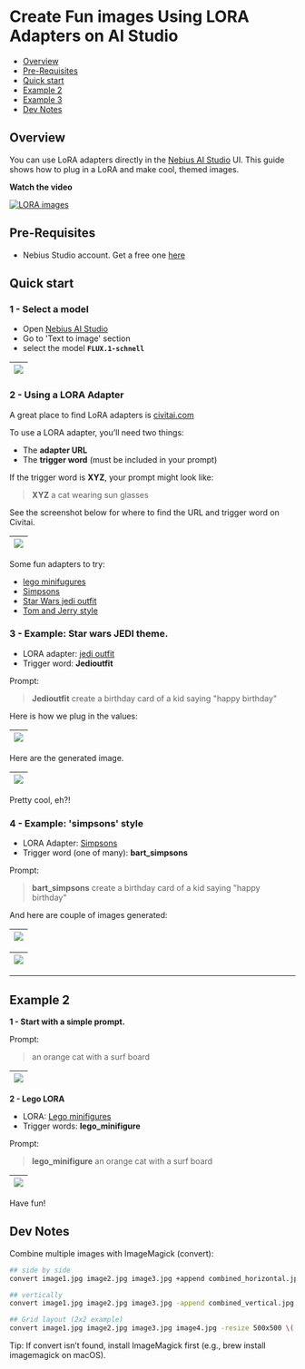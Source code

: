 # Create Fun images Using LORA Adapters on AI Studio
  - [Overview](#overview)
  - [Pre-Requisites](#pre-requisites)
  - [Quick start](#quick-start)
  - [Example 2](#example-2)
  - [Example 3](#example-3)
  - [Dev Notes](#dev-notes)


## Overview

You can use LoRA adapters directly in the [Nebius AI Studio](https://studio.nebius.com/) UI.  This guide shows how to plug in a LoRA and make cool, themed images.

**Watch the video**

[![LORA images](https://img.youtube.com/vi/f060_TGIeMg/maxresdefault.jpg)](https://www.youtube.com/watch?v=f060_TGIeMg)

## Pre-Requisites

- Nebius Studio account.  Get a free one [here](https://studio.nebius.com/)

## Quick start

### 1 - Select a model

- Open [Nebius AI Studio](https://studio.nebius.com/)
- Go to 'Text to image' section
- select the model **`FLUX.1-schnell`**

| ![](images/select-model-1.png)
|-

<!-- ### 2 - Create a base image

Prompt:

> create a birthday card of a kid saying "happy birthday" 

And here the image

![](images/image-1-base.png) -->

### 2 - Using a LORA Adapter

A great place to find LoRA adapters is [civitai.com](https://civitai.com/)

To use a LORA adapter, you’ll need two things:

- The **adapter URL**
- The **trigger word** (must be included in your prompt)

If the trigger word is **XYZ**, your prompt might look like:

> **XYZ** a cat wearing sun glasses
  
See the screenshot below for where to find the URL and trigger word on Civitai.

| ![](images/lora-1.png)
|-

Some fun adapters to try:

- [lego minifugures](https://civitai.com/models/1658853/lego-minifigures?modelVersionId=1877566)
- [Simpsons](https://civitai.com/models/1257887?modelVersionId=1548033 )
- [Star Wars jedi outfit](https://civitai.com/models/32047?modelVersionId=1093173)
- [Tom and Jerry style](https://civitai.com/models/1541606?modelVersionId=1745171)

### 3 - Example: **Star wars JEDI** theme.

- LORA adapter: [jedi outfit](https://civitai.com/models/32047?modelVersionId=1093173)
- Trigger word: **Jedioutfit**

Prompt:

> **Jedioutfit** create a birthday card of a kid saying "happy birthday" 

Here is how we plug in the values:

| ![](images/image-1-jedi-1.png)
|-

Here are the generated image.


| ![](images/image-1-jedi-2.png)
|-

Pretty cool, eh?!


### 4 - Example: 'simpsons' style

- LORA Adapter: [Simpsons](https://civitai.com/models/1257887?modelVersionId=1548033)
- Trigger word (one of many): **bart_simpsons**

Prompt:

> **bart_simpsons**  create a birthday card of a kid saying "happy birthday" 

And here are couple of images generated:

| ![](images/image-1-simpsons-1.png)
|-

| ![](images/image-1-simpsons-2.png)
|-

---

## Example 2

**1 - Start with a simple prompt.**

Prompt:

> an orange cat with a surf board  

| ![](images/image-3-base.png)
|-

**2 - Lego LORA**

- LORA: [Lego minifigures](https://civitai.com/models/1658853/lego-minifigures?modelVersionId=1877566)
- Trigger words: **lego_minifigure**

Prompt:

> **lego_minifigure** an orange cat with a surf board  


| ![](images/image-3-lego-1.png)
|-


Have fun!

## Dev Notes

Combine multiple images with ImageMagick (convert):

```bash
## side by side
convert image1.jpg image2.jpg image3.jpg +append combined_horizontal.jpg

## vertically
convert image1.jpg image2.jpg image3.jpg -append combined_vertical.jpg

## Grid layout (2x2 example)
convert image1.jpg image2.jpg image3.jpg image4.jpg -resize 500x500 \( image1.jpg image2.jpg +append \) \( image3.jpg image4.jpg +append \) -append grid.jpg
```

Tip: If convert isn’t found, install ImageMagick first (e.g., brew install imagemagick on macOS).